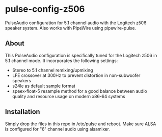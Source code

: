 # pulse-config-z506
PulseAudio configuration for 5.1 channel audio with the Logitech z506 speaker system. Also works with PipeWire using pipewire-pulse.

## About
This PulseAudio configuration is specifically tuned for the Logitech z506 in 5.1 channel mode. It incorporates the following settings:
- Stereo to 5.1 channel remixing/upmixing
- LFE crossover at 300Hz to prevent distortion in non-subwoofer speakers
- s24le as default sample format
- speex-float-5 resample method for a good balance between audio quality and resource usage on modern x86-64 systems

## Installation
Simply drop the files in this repo in /etc/pulse and reboot. Make sure ALSA is configured for "6" channel audio using alsamixer.
